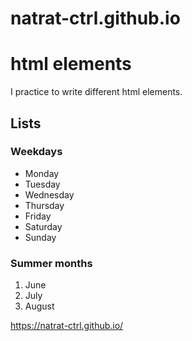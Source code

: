 # natrat-ctrl.github.io
<h1>html elements</h1>
<p>I practice to write different html elements.</p>

<h2>Lists</h2>

<h3>Weekdays</h3>

<ul>
<li>Monday</li>
<li>Tuesday</li>
<li>Wednesday</li>
<li>Thursday</li>
<li>Friday</li>
<li>Saturday</li>
<li>Sunday</li>
</ul>

<h3>Summer months</h3>
<ol>
<li>June</li>
<li>July</li>
<li>August</li>
</ol>


https://natrat-ctrl.github.io/
